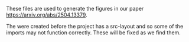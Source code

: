 These files are used to generate the figures in our paper https://arxiv.org/abs/2504.13379.

The were created before the project has a src-layout and so some of the imports may not function correctly.
These will be fixed as we find them.
